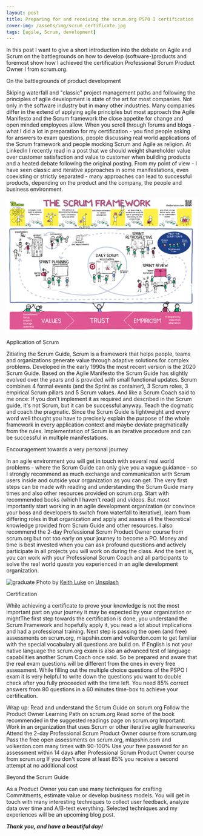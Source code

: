 ```yaml
---
layout: post
title: Preparing for and receiving the scrum.org PSPO I certification
cover-img: /assets/img/scrum_certificate.jpg
tags: [agile, Scrum, development]
---
```


In this post I want to give a short introduction into the debate on Agile and Scrum on the battlegrounds on how to develop (software-)products and foremost show how I achieved the certification Professional Scrum Product Owner I from scrum.org. 

On the battlegrounds of product development

Skiping waterfall and "classic" project management paths and following the principles of agile development is state of the art for most companies. Not only in the software industry but in many other industries. Many companies differ in the extend of applying agile principles but most approach the Agile Manifesto and the Scrum framework the close appetite for change and open minded employees allow. When you scroll through forums and blogs - what I did a lot in preparation for my certification - you find people asking for answers to exam questions, people discussing real world applications of the Scrum framework and people mocking Scrum and Agile as religion. At LinkedIn I recently read in a post that we should weight shareholder value over customer satisfaction and value to customer when building products and a heated debate following the original posting. 
From my point of view - I have seen classic and iterative approaches in some manifestations, even coexisting or strictly separated - many approaches can lead to successful products, depending on the product and the company, the people and business environment. 

![scrum](/assets/img/liberators_scrum.png) 

Application of Scrum

Zitiating the Scrum Guide, Scrum is a framework that helps people, teams and organizations generate value through adaptive solutions for complex problems. Developed in the early 1990s the most recent version is the 2020 Scrum Guide. Based on the Agile Manifesto the Scrum Guide has slightly evolved over the years and is provided with small functional updates. Scrum combines 4 formal events (and the Sprint as container), 3 Scrum roles, 3 empirical Scrum pillars and 5 Scrum values. And like a Scrum Coach said to me once: If you don't implement it as required and described in the Scrum guide, it's not Scrum, but it can be successful anyway. Teach the dogmatic and coach the pragmatic. Since the Scrum Guide is lightweight and every word well thought you have to precisely explain the purpose of the whole framework in every application context and maybe deviate pragmatically from the rules. Implementation of Scrum is an iterative procedure and can be successful in multiple manifestations. 

Encouragement towards a very personal journey

In an agile environment you will get in touch with several real world problems - where the Scrum Guide can only give you a vague guidance - so I strongly recommend as much exchange and communication with Scrum users inside and outside your organization as you can get. The very first steps can be made with reading and understanding the Scrum Guide many times and also other resources provided on scrum.org. Start with recommended books (which I haven't read) and videos. But most importantly start working in an agile development organization (or convince your boss and developers to switch from waterfall to iterative), learn from differing roles in that organization and apply and assess all the theoretical knowledge provided from Scrum Guide and other resources. I also recommend the 2-day Professional Scrum Product Owner course from scrum.org but not too early on your journey to become a PO. Money and time is best invested when you can ask profound questions and actively participate in all projects you will work on during the class. And the best is, you can work with your Professional Scrum Coach and all participants to solve the real world quests you experienced in an agile development organization. 

![graduate](/assets/img/graduation.jpg) 
<span>Photo by <a href="https://unsplash.com/@lukephotography?utm_source=unsplash&amp;utm_medium=referral&amp;utm_content=creditCopyText">Keith Luke</a> on <a href="https://unsplash.com/s/photos/graduation?utm_source=unsplash&amp;utm_medium=referral&amp;utm_content=creditCopyText">Unsplash</a></span>

Certification

While achieving a certificate to prove your knowledge is not the most important part on your journey it may be expected by your organization or mightThe first step towards the certification is done, you understand the Scrum Framework and hopefully apply it, you read a lot about implications and had a professional training. Next step is passing the open (and free) assessments on scrum.org, mlapshin.com and volkerdon.com to get familiar with the special vocabulary all questions are build on. If English is not your native language the scrum.org exam is also an advanced test of language capabilities another Scrum Coach once said. So be prepared and aware that the real exam questions will be different from the ones in every free assessment. While filling out the multiple choice questions of the PSPO I exam it is very helpful to write down the questions you want to double check after you fully proceeded with the time left. You need 85% correct answers from 80 questions in a 60 minutes time-box to achieve your certification.

Wrap up:
Read and understand the Scrum Guide on scrum.org
Follow the Product Owner Learning Path on scrum.org
Read some of the book recommended in the suggested readings page on scrum.org
Important: Work in an organization that uses Scrum or other iterative agile frameworks
Attend the 2-day Professional Scrum Product Owner course from scrum.org
Pass the free open assessments on scrum.org, mlapshin.com and volkerdon.com many times with 90-100%
Use your free password for an assessment within 14 days after Professional Scrum Product Owner course from scrum.org
If you don't score at least 85% you receive a second attempt at no additional cost


Beyond the Scrum Guide

As a Product Owner you can use many techniques for crafting Commitments, estimate value or develop business models. You will get in touch with many interesting techniques to collect user feedback, analyze data over time and A/B-test everything. Selected techniques and my experiences will be an upcoming blog post.

***Thank you, and have a beautiful day!***

